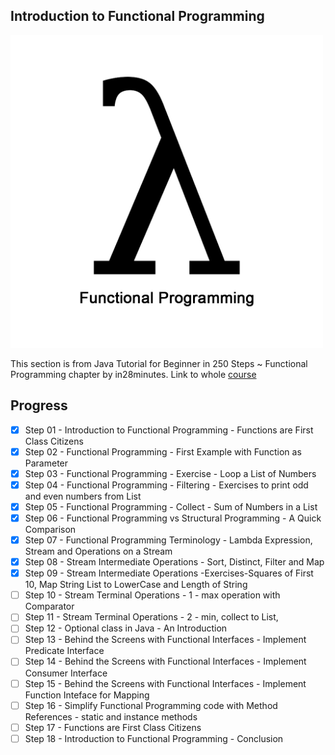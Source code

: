 ## Introduction to Functional Programming

<img src="Functional-Prog.png" width="500" height="500">


This section is from Java Tutorial for Beginner in 250 Steps ~ Functional Programming chapter by in28minutes.
Link to whole [course](https://courses.in28minutes.com/p/java-tutorial-for-beginner-in-250-steps)

## Progress


- [x] Step 01 - Introduction to Functional Programming - Functions are First Class Citizens
- [x] Step 02 - Functional Programming - First Example with Function as Parameter
- [x] Step 03 - Functional Programming - Exercise - Loop a List of Numbers
- [x] Step 04 - Functional Programming - Filtering - Exercises to print odd and even numbers from List
- [x] Step 05 - Functional Programming - Collect - Sum of Numbers in a List
- [x] Step 06 - Functional Programming vs Structural Programming - A Quick Comparison
- [x] Step 07 - Functional Programming Terminology - Lambda Expression, Stream and Operations on a Stream
- [x] Step 08 - Stream Intermediate Operations - Sort, Distinct, Filter and Map
- [x] Step 09 - Stream Intermediate Operations -Exercises-Squares of First 10, Map String List to LowerCase and Length of String
- [ ] Step 10 - Stream Terminal Operations - 1 - max operation with Comparator
- [ ] Step 11 - Stream Terminal Operations - 2 - min, collect to List,
- [ ] Step 12 - Optional class in Java - An Introduction
- [ ] Step 13 - Behind the Screens with Functional Interfaces - Implement Predicate Interface
- [ ] Step 14 - Behind the Screens with Functional Interfaces - Implement Consumer Interface
- [ ] Step 15 - Behind the Screens with Functional Interfaces - Implement Function Inteface for Mapping
- [ ] Step 16 - Simplify Functional Programming code with Method References - static and instance methods
- [ ] Step 17 - Functions are First Class Citizens
- [ ] Step 18 - Introduction to Functional Programming - Conclusion